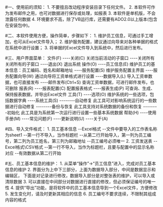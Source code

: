 #一、使用前的须知：
    1. 不要擅且改动程序安装目录下任何文件。
    2. 本软件可作为发布邮件之用，也可对数据进行保存或处理，如报表
    3. 本软件是单机版，不会泄露任何数据
    4. 环境要求不高，除了VB运行库，还需要有ADO2.0以上版本(包含在安装包中)。

#二、本软件使用方便，操作简单，步骤如下：
    1. 维护员工信息，可通过手工增加，也可从Excel文件导入；
    2. 维护服务配置，建议通过向导来对各种单据的格式在系统中进行设置；
    3. 将单据的Excel文件导入到系统中，然后进行发布。

#三、用户界面菜单：
    文件(F)
    ----关闭(C)    		关闭当前活动的子窗口
    ----关闭所有    		关闭所有的子窗口
    ----退出(X)     		退出系统
    操作(O)
    ----员工信息(E)		维护员工的基本信息：员工编码、姓名和邮箱地址
    ----服务配置(S)		维护服务配置主界面
    ----服务配置向导(W)		通过向导将工资单格式进行设置
    ----数据导入(L)		导入工资单数据，也可直接发布
    ----邮件发布(Ctrl+S)	查询工资单数据，可进行邮件发布，也可删除
    报表(R)
    ----报表配置(C)		配置报表格式
    ----报表生成(P)		可查询、生成、保持报表数据，并导出Excel文件
    工具(T)
    ----选项(O)			维护系统的一些选项，包括数据字典
    ----系统工具(S)
    --------自动修复		此工具可对影响系统运行的一些数据进行自动修复
    --------备份与恢复		此工具支持对系统数据的备份和恢复
    --------初始化		此工具是为系统第一次运行进行设置一些基本系统数据
    帮助(H)
    ----使用手册(M)
    ----常见问题(F)
    ----更新说明(U)
    ----关于(A)

#四、导入文件格式：
    1. 员工基本信息
       --Excel格式
       --文件中要导入的工作表名称为sheet1
       --第一行不导入，当作标题栏
       --从第二行开始导入，第一列为员工编号，第二列为员工姓名，第三列为邮箱地址
       --员工编号必须唯一
    2. 工资发送表
       --Excel格式\CSV格式
       --第一行不导入，当作为标题栏，且要与配置中的显示名称对应
       --有效数据从第二行开始

#五、员工基本信息的维护：
    1. 从菜单“操作”->“员工信息”进入，完成对员工基本信息的维护
    2. 界面分为上中下三部分，上面为数据导入部分，中间是数据显示和编辑区，
       下面是对记录进行修改，数据导入部分是对整张表的维护，可以导入或清除数据
    3. 可以直接在中间部分对数据进行直接的修改，但必须保证编号的唯一性
    4. 提供“导出”功能，是将软件中的员工基本信息导到一个Excel文件，方便修改
    5. 发生变化时，请及时更新其相应的信息
    6. 员工编号不要求连续，不限制其组成内容的格式
